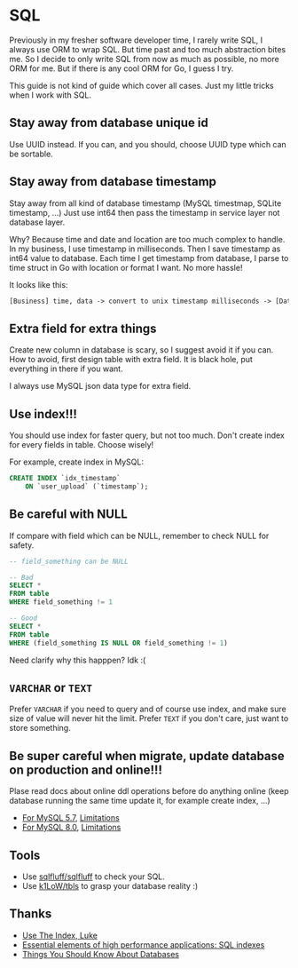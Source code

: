 # SQL

Previously in my fresher software developer time, I rarely write SQL, I always use ORM to wrap SQL.
But time past and too much abstraction bites me.
So I decide to only write SQL from now as much as possible, no more ORM for me.
But if there is any cool ORM for Go, I guess I try.

This guide is not kind of guide which cover all cases.
Just my little tricks when I work with SQL.

## Stay away from database unique id

Use UUID instead.
If you can, and you should, choose UUID type which can be sortable.

## Stay away from database timestamp

Stay away from all kind of database timestamp (MySQL timestmap, SQLite timestamp, ...)
Just use int64 then pass the timestamp in service layer not database layer.

Why? Because time and date and location are too much complex to handle.
In my business, I use timestamp in milliseconds.
Then I save timestamp as int64 value to database.
Each time I get timestamp from database, I parse to time struct in Go with location or format I want.
No more hassle!

It looks like this:

```txt
[Business] time, data -> convert to unix timestamp milliseconds -> [Database] int64
```

## Extra field for extra things

Create new column in database is scary, so I suggest avoid it if you can.
How to avoid, first design table with extra field.
It is black hole, put everything in there if you want.

I always use MySQL json data type for extra field.

## Use index!!!

You should use index for faster query, but not too much.
Don't create index for every fields in table.
Choose wisely!

For example, create index in MySQL:

```sql
CREATE INDEX `idx_timestamp`
    ON `user_upload` (`timestamp`);
```

## Be careful with NULL

If compare with field which can be NULL, remember to check NULL for safety.

```sql
-- field_something can be NULL

-- Bad
SELECT *
FROM table
WHERE field_something != 1

-- Good
SELECT *
FROM table
WHERE (field_something IS NULL OR field_something != 1)
```

Need clarify why this happpen? Idk :(

## `VARCHAR` or `TEXT`

Prefer `VARCHAR` if you need to query and of course use index, and make sure size of value will never hit the limit.
Prefer `TEXT` if you don't care, just want to store something.

## Be super careful when migrate, update database on production and online!!!

Plase read docs about online ddl operations before do anything online (keep database running the same time update it, for example create index, ...)

- [For MySQL 5.7](https://dev.mysql.com/doc/refman/5.7/en/innodb-online-ddl-operations.html), [Limitations](https://dev.mysql.com/doc/refman/5.7/en/innodb-online-ddl-limitations.html)
- [For MySQL 8.0](https://dev.mysql.com/doc/refman/8.0/en/innodb-online-ddl-operations.html), [Limitations](https://dev.mysql.com/doc/refman/8.0/en/innodb-online-ddl-limitations.html)

## Tools

- Use [sqlfluff/sqlfluff](https://github.com/sqlfluff/sqlfluff) to check your SQL.
- Use [k1LoW/tbls](https://github.com/k1LoW/tbls) to grasp your database reality :)

## Thanks

- [Use The Index, Luke](https://use-the-index-luke.com/)
- [Essential elements of high performance applications: SQL indexes](https://www.foxhound.systems/blog/essential-elements-of-high-performance-sql-indexes/)
- [Things You Should Know About Databases](https://architecturenotes.co/things-you-should-know-about-databases/)
